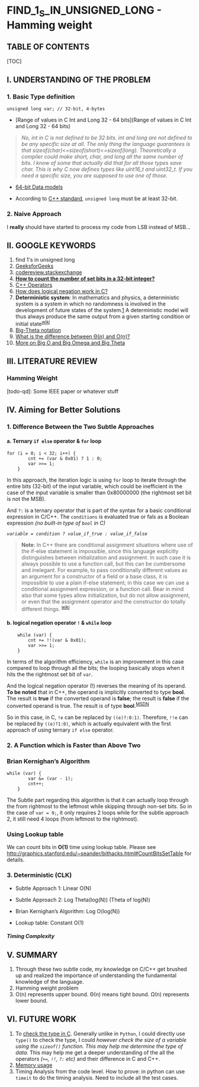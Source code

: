 # FIND_1<sub>S</sub>_IN_UNSIGNED_LONG - Hamming weight

## TABLE OF CONTENTS

[TOC]

## I. UNDERSTANDING OF THE PROBLEM

### 1. Basic Type definition

``` 
unsigned long var; // 32-bit, 4-bytes
```

- [Range of values in C Int and Long 32 - 64 bits](Range of values in C Int and Long 32 - 64 bits)
> *No, int in C is not defined to be 32 bits. int and long are not defined to be any specific size at all. The only thing the language guarantees is that sizeof(char)<=sizeof(short)<=sizeof(long).*
>*Theoretically a compiler could make short, char, and long all the same number of bits. I know of some that actually did that for all those types save char.*
>*This is why C now defines types like uint16_t and uint32_t. If you need a specific size, you are supposed to use one of those.*

- [64-bit Data models](https://en.wikipedia.org/wiki/64-bit_computing#64-bit_data_models)

- According to [C++ standard](http://en.cppreference.com/w/cpp/language/types), `unsigned long` must be at least 32-bit.

### 2. Naive Approach

I **really** should have started to process my code from LSB instead of MSB...

## II. GOOGLE KEYWORDS

1. find 1's in unsigned long
2. [GeeksforGeeks](http://www.geeksforgeeks.org/count-set-bits-in-an-integer/)
3. [codereview.stackexchange](http://codereview.stackexchange.com/questions/38182/counting-number-of-1s-and-0s-from-integer-with-bitwise-operation)
4. [**How to count the number of set bits in a 32-bit integer?**](http://stackoverflow.com/questions/109023/how-to-count-the-number-of-set-bits-in-a-32-bit-integer/109025#109025)
5. [C++ Operators](http://www.cplusplus.com/doc/tutorial/operators/)
6. [How does logical negation work in C?](http://stackoverflow.com/questions/2319766/how-does-logical-negation-work-in-c)
7. **Deterministic system**: In mathematics and physics, a deterministic system is a system in which no randomness is involved in the development of future states of the system.[1] A deterministic model will thus always produce the same output from a given starting condition or initial state<sup>[wiki][1]</sup>
8. [Big-Theta notation](https://www.khanacademy.org/computing/computer-science/algorithms/asymptotic-notation/a/big-big-theta-notation)
9. [What is the difference between Θ(n) and O(n)?](http://stackoverflow.com/questions/471199/what-is-the-difference-between-%CE%98n-and-on)
10. [More on Big O and Big Omega and Big Theta](http://stackoverflow.com/questions/14095510/could-anyone-explain-big-o-versus-big-omega-vs-big-theta)


## III. LITERATURE REVIEW

### Hamming Weight


[todo-qd]: Some IEEE paper or whatever stuff

## IV. Aiming for Better Solutions

### 1. Difference Between the Two Subtle Approaches

#### a. Ternary `if else` operator & `for` loop

```
for (i = 0; i < 32; i++) {
        cnt += (var & 0x01) ? 1 : 0;
        var >>= 1;
    }
```

In this approach, the iteration logic is using `for` loop to iterate through the entire bits (32-bit) of the input variable, which could be inefficient in the case of the input variable is smaller than 0x80000000 (the rightmost set bit is not the MSB).

And `?:` is a ternary operator that is part of the syntax for a basic conditional expression in C/C++. The `conditions` is evaluated true or fals as a Boolean expression *(no built-in type of `bool` in C)* 

*`variable = condition ? value_if_true : value_if_false`*

> **Note**: In C++ there are conditional assignment situations where use of the if-else statement is impossible, since this language explicitly distinguishes between initialization and assignment. In such case it is always possible to use a function call, but this can be cumbersome and inelegant. For example, to pass conditionally different values as an argument for a constructor of a field or a base class, it is impossible to use a plain if-else statement; in this case we can use a conditional assignment expression, or a function call. Bear in mind also that some types allow initialization, but do not allow assignment, or even that the assignment operator and the constructor do totally different things. <sup>[wiki][2]</sup>

#### b. logical negation operator `!` & `while` loop

```
    while (var) {
        cnt += !!(var & 0x01);
        var >>= 1;
    }
```

In terms of the algorithm efficiency, `while` is an improvement in this case compared to loop through all the bits; the looping basically stops when it hits the the rightmost set bit of `var`. 

And the logical negation operator (!) reverses the meaning of its operand. **To be noted** that in C++, the operand is implicitly converted to type **bool**. The result is **true** if the converted operand is **false**; the result is **false** if the converted operand is true. The result is of type **bool**.<sup>[MSDN][2]</sup>

So in this case, in C, `!e` can be replaced by `((e)?:0:1)`. Therefore, `!!e` can be replaced by `((e)?1:0)`, which is actually equivalent with the first approach of using ternary `if else` operator.

### 2. A Function which is Faster than Above Two

### Brian Kernighan’s Algorithm

```
while (var) {
        var &= (var - 1);
        cnt++;
    }
```

The Subtle part regarding this algorithm is that it can actually loop through the from rightmost to the leftmost while skipping through non-set bits. So in the case of `var = 9;`, it only requires 2 loops while for the subtle approach 2, it still need 4 loops (from leftmost to the rightmost). 

### Using Lookup table

We can count bits in **O(1)** time using lookup table. Please see http://graphics.stanford.edu/~seander/bithacks.html#CountBitsSetTable for details.

### 3. Deterministic (CLK)

- Subtle Approach 1: Linear O(N)

- Subtle Approach 2: Log Theta(log(N)) (Theta of log(N))

- Brian Kernighan’s Algorithm: Log O(log(N))

- Lookup table: Constant O(1)


##### Timing Complexity



## V. SUMMARY

1. Through these two subtle code, my knowledge on C/C++ get brushed up and realized the importance of understanding the fundamental knowledge of the language.
2. Hamming weight problem 
3. O(n) represents upper bound. Θ(n) means tight bound. Ω(n) represents lower bound.

## VI. FUTURE WORK

1. To [check the type in C](http://stackoverflow.com/questions/6280055/how-do-i-check-if-a-variable-is-of-a-certain-type-compare-two-types-in-c). Generally unlike in `Python`, I could directly use `type()` to check the type, I could *however check the size of a variable using the `sizeof()` function. This may help me determine the type of data.* This may help me get a deeper understanding of the all the operators *(`+=`, `!!`, `?:` etc)* and their difference in C and C++.
2. [Memory usage](http://algs4.cs.princeton.edu/14analysis/)
3. Timing Analysis from the code level. How to prove: in python can use `timeit` to do the timing analysis. Need to include all the test cases.



[1]: https://en.wikipedia.org/wiki/Deterministic_system
[2]: https://en.wikipedia.org/wiki/%3F:#C.2B.2B
[3]: https://msdn.microsoft.com/en-us/library/1k6w8551.aspx